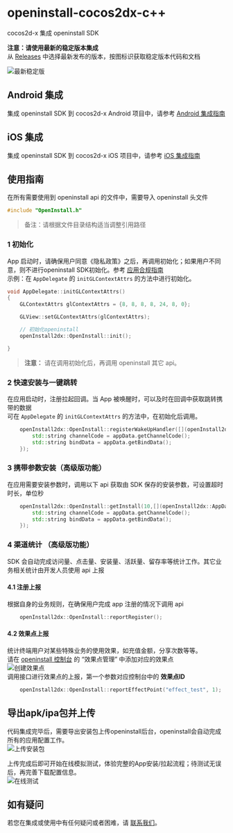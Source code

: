 # openinstall-cocos2dx-c++

cocos2d-x 集成 openinstall SDK

**注意：请使用最新的稳定版本集成**  
从 [Releases](https://github.com/OpenInstall/openinstall-cocos2dx-sdk/releases) 中选择最新发布的版本，按图标识获取稳定版本代码和文档

![最新稳定版](https://res.cdn.openinstall.io/doc/github-latest-release.jpg)

## Android 集成
集成 openinstall SDK 到 cocos2d-x Android 项目中，请参考 [Android 集成指南](README/Android.md)

## iOS 集成
集成 openinstall SDK 到 cocos2d-x iOS 项目中，请参考 [iOS 集成指南](README/iOS.md)

## 使用指南
在所有需要使用到 openinstall api 的文件中，需要导入 openinstall 头文件
``` cpp
#include "OpenInstall.h"
```
> 备注：请根据文件目录结构适当调整引用路径
### 1 初始化
App 启动时，请确保用户同意《隐私政策》之后，再调用初始化；如果用户不同意，则不进行openinstall SDK初始化。参考 [应用合规指南](https://www.openinstall.io/doc/rules.html)   
示例：在 `AppDelegate` 的 `initGLContextAttrs` 的方法中进行初始化。
``` cpp
void AppDelegate::initGLContextAttrs()
{
    GLContextAttrs glContextAttrs = {8, 8, 8, 8, 24, 8, 0};

    GLView::setGLContextAttrs(glContextAttrs);

    // 初始化openinstall
    openInstall2dx::OpenInstall::init();

}
```
> **注意：** 请在调用初始化后，再调用 openinstall 其它 api。
### 2 快速安装与一键跳转

在应用启动时，注册拉起回调。当 App 被唤醒时，可以及时在回调中获取跳转携带的数据  
可在 `AppDelegate` 的 `initGLContextAttrs` 的方法中，在初始化后调用。
``` cpp
    openInstall2dx::OpenInstall::registerWakeUpHandler([](openInstall2dx::AppData appData){
        std::string channelCode = appData.getChannelCode();
        std::string bindData = appData.getBindData();
    });
```

### 3 携带参数安装（高级版功能）

在应用需要安装参数时，调用以下 api 获取由 SDK 保存的安装参数，可设置超时时长，单位秒
``` cpp
    openInstall2dx::OpenInstall::getInstall(10,[](openInstall2dx::AppData appData){
        std::string channelCode = appData.getChannelCode();
        std::string bindData = appData.getBindData();
    });
```

### 4 渠道统计 （高级版功能）

SDK 会自动完成访问量、点击量、安装量、活跃量、留存率等统计工作。其它业务相关统计由开发人员使用 api 上报

#### 4.1 注册上报
根据自身的业务规则，在确保用户完成 app 注册的情况下调用 api
``` cpp
    openInstall2dx::OpenInstall::reportRegister();
```

#### 4.2 效果点上报
统计终端用户对某些特殊业务的使用效果，如充值金额，分享次数等等。  
请在 [openinstall 控制台](https://developer.openinstall.io/) 的 “效果点管理” 中添加对应的效果点  
![创建效果点](https://res.cdn.openinstall.io/doc/effect_point.png)  
调用接口进行效果点的上报，第一个参数对应控制台中的 **效果点ID**  
``` cpp
    openInstall2dx::OpenInstall::reportEffectPoint("effect_test", 1);
```

## 导出apk/ipa包并上传
代码集成完毕后，需要导出安装包上传openinstall后台，openinstall会自动完成所有的应用配置工作。  
![上传安装包](https://res.cdn.openinstall.io/doc/upload-ipa-jump.png)

上传完成后即可开始在线模拟测试，体验完整的App安装/拉起流程；待测试无误后，再完善下载配置信息。  
![在线测试](https://res.cdn.openinstall.io/doc/js-test.png)

## 如有疑问

若您在集成或使用中有任何疑问或者困难，请 [联系我们](https://www.openinstall.io/)。 